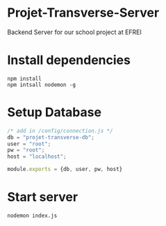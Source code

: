 # Projet-Transverse-Server
Backend Server for our school project at EFREI

# Install dependencies
``` 
npm install
npm intsall nodemon -g
```

# Setup Database

```js
/* add in /config/connection.js */
db = "projet-transverse-db";
user = "root";
pw = "root";
host = "localhost";

module.exports = {db, user, pw, host}
```

# Start server
```
nodemon index.js
```
